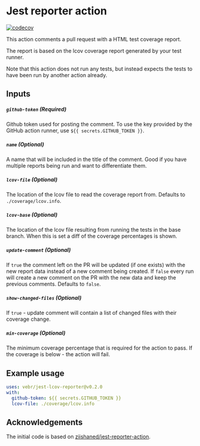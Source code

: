 # Jest reporter action

[![codecov](https://codecov.io/gh/vebr/jest-lcov-reporter/branch/master/graph/badge.svg)](https://codecov.io/gh/vebr/jest-lcov-reporter)

This action comments a pull request with a HTML test coverage report.

The report is based on the lcov coverage report generated by your test runner.

Note that this action does not run any tests, but instead expects the tests to have been run
by another action already.

## Inputs

##### `github-token` (**Required**)
Github token used for posting the comment. To use the key provided by the GitHub
action runner, use `${{ secrets.GITHUB_TOKEN }}`.

##### `name` (**Optional**)
A name that will be included in the title of the comment. Good if you have multiple
reports being run and want to differentiate them.

##### `lcov-file` (**Optional**)
The location of the lcov file to read the coverage report from. Defaults to
`./coverage/lcov.info`.

##### `lcov-base` (**Optional**)
The location of the lcov file resulting from running the tests in the base
branch. When this is set a diff of the coverage percentages is shown.

##### `update-comment` (**Optional**)
If `true` the comment left on the PR will be updated (if one exists) with the new report data
instead of a new comment being created. If `false` every run will create a new comment on the PR
with the new data and keep the previous comments. Defaults to `false`.

##### `show-changed-files` (**Optional**)
If `true` - update comment will contain a list of changed files with their coverage change.

##### `min-coverage` (**Optional**)
The minimum coverage percentage that is required for the action to pass. If the coverage is below - the action will fail.

## Example usage

```yml
uses: vebr/jest-lcov-reporter@v0.2.0
with:
  github-token: ${{ secrets.GITHUB_TOKEN }}
  lcov-file: ./coverage/lcov.info
```

## Acknowledgements

The initial code is based on [ziishaned/jest-reporter-action](https://github.com/ziishaned/jest-reporter-action).
